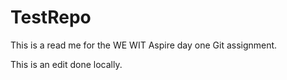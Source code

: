 # TestRepo

This is a read me for the WE WIT Aspire day one Git assignment. 

This is an edit done locally.
